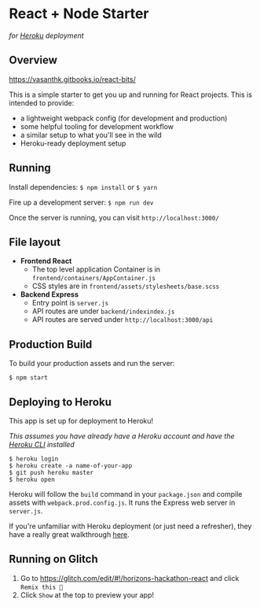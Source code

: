 # React + Node Starter
_for [Heroku](https://www.heroku.com/) deployment_

## Overview

https://vasanthk.gitbooks.io/react-bits/


This is a simple starter to get you up and running for React projects. This is intended to provide:

* a lightweight webpack config (for development and production)
* some helpful tooling for development workflow
* a similar setup to what you'll see in the wild
* Heroku-ready deployment setup

## Running

Install dependencies: `$ npm install` or `$ yarn`

Fire up a development server: `$ npm run dev`

Once the server is running, you can visit `http://localhost:3000/`

## File layout

- **Frontend React**
    - The top level application Container is in `frontend/containers/AppContainer.js`
    - CSS styles are in `frontend/assets/stylesheets/base.scss`
- **Backend Express**
    - Entry point is `server.js`
    - API routes are under `backend/indexindex.js`
    - API routes are served under `http://localhost:3000/api`

## Production Build

To build your production assets and run the server:

```
$ npm start
```

## Deploying to Heroku

This app is set up for deployment to Heroku!

_This assumes you have already have a Heroku account and have the
[Heroku CLI](https://devcenter.heroku.com/articles/heroku-cli) installed_

```
$ heroku login
$ heroku create -a name-of-your-app
$ git push heroku master
$ heroku open
```

Heroku will follow the `build` command in your `package.json` and compile assets with `webpack.prod.config.js`. It runs the Express web server in `server.js`.

If you're unfamiliar with Heroku deployment (or just need a refresher), they have a really great walkthrough [here](https://devcenter.heroku.com/articles/getting-started-with-nodejs#introduction).

## Running on Glitch

1. Go to https://glitch.com/edit/#!/horizons-hackathon-react and click
  `Remix this 🎤`
1. Click `Show` at the top to preview your app!
